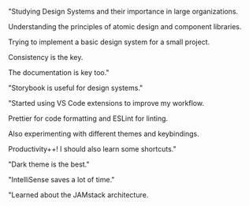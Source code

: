 "Studying Design Systems and their importance in large organizations.

Understanding the principles of atomic design and component libraries.

Trying to implement a basic design system for a small project.

Consistency is the key.

The documentation is key too."

"Storybook is useful for design systems."

"Started using VS Code extensions to improve my workflow.

Prettier for code formatting and ESLint for linting.

Also experimenting with different themes and keybindings.

Productivity++! I should also learn some shortcuts."

"Dark theme is the best."

"IntelliSense saves a lot of time."

"Learned about the JAMstack architecture.